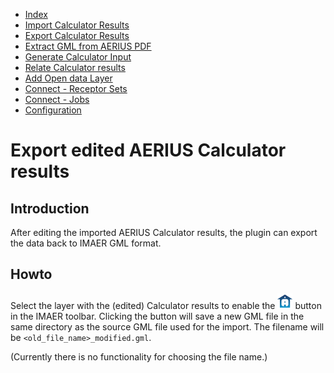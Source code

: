 * [Index](index.md)
* [Import Calculator Results](01_import_calc_results.md)
* [Export Calculator Results](02_export_calc_results.md)
* [Extract GML from AERIUS PDF](03_extract_gml_from_pdf.md)
* [Generate Calculator Input](04_generate_calc_input.md)
* [Relate Calculator results](05_relate_calc_results.md)
* [Add Open data Layer](06_open_data_layers.md)
* [Connect - Receptor Sets](07_connect_receptor_sets.md)
* [Connect - Jobs](08_connect_jobs.md)
* [Configuration](09_configuration.md)

# Export edited AERIUS Calculator results

## Introduction

After editing the imported AERIUS Calculator results, the plugin can export the data back to IMAER GML format.

## Howto

Select the layer with the (edited) Calculator results to enable the ![alt text](../ImaerPlugin/icon_export_calc_result.png "export button") button in the IMAER toolbar. Clicking the button will save a new GML file in the same directory as the source GML file used for the import. The filename will be `<old_file_name>_modified.gml`.

(Currently there is no functionality for choosing the file name.)
